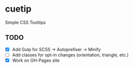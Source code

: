 # cuetip
Simple CSS Tooltips

## TODO
- [x] Add Gulp for SCSS -> Autoprefixer -> Minify
- [ ] Add classes for opt-in changes (orientation, triangle, etc.)
- [x] Work on GH-Pages site
